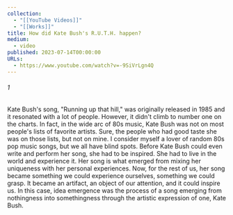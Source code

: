 ```yaml
---
collection:
  - "[[YouTube Videos]]"
  - "[[Works]]"
title: How did Kate Bush's R.U.T.H. happen?
medium:
  - video
published: 2023-07-14T00:00:00
URLs:
  - https://www.youtube.com/watch?v=-9SiVrLgn4Q
---
```


###### 1

Kate Bush's song, "Running up that hill," was originally released in 1985 and it resonated with a lot of people. However, it didn't climb to number one on the charts. In fact, in the wide arc of 80s music, Kate Bush was not on most people's lists of favorite artists. Sure, the people who had good taste she was on those lists, but not on mine. I consider myself a lover of random 80s pop music songs, but we all have blind spots. Before Kate Bush could even write and perform her song, she had to be inspired. She had to live in the world and experience it. Her song is what emerged from mixing her uniqueness with her personal experiences. Now, for the rest of us, her song became something we could experience ourselves, something we could grasp. It became an artifact, an object of our attention, and it could inspire us. In this case, idea emergence was the process of a song emerging from nothingness into somethingness through the artistic expression of one, Kate Bush.
